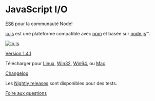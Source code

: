# JavaScript I/O

[ES6](es6.html) pour la communauté Node!

[io.js](https://github.com/iojs/io.js) est une plateforme compatible avec [npm](https://www.npmjs.org/) et basée sur [node.js](https://nodejs.org/)&#8482;.

[![io.js](../images/1.0.0.png)](https://iojs.org/dist/v1.4.1/)

[Version 1.4.1](https://iojs.org/dist/v1.4.1/)

Télécharger pour
[Linux](https://iojs.org/dist/v1.4.1/iojs-v1.4.1-linux-x64.tar.xz),
[Win32](https://iojs.org/dist/v1.4.1/iojs-v1.4.1-x86.msi), [Win64](https://iojs.org/dist/v1.4.1/iojs-v1.4.1-x64.msi),
ou
[Mac](https://iojs.org/dist/v1.4.1/iojs-v1.4.1.pkg).


[Changelog](https://github.com/iojs/io.js/blob/v1.x/CHANGELOG.md)

Les [Nightly releases](https://iojs.org/download/nightly/) sont disponibles pour des tests.

[Foire aux questions](/faq.html)
